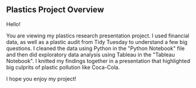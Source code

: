 ## Plastics Project Overview

Hello! 

You are viewing my plastics research presentation project. 
I used financial data, as well as a plastic audit from Tidy Tuesday to understand a few big questions.
I cleaned the data using Python in the "Python Notebook" file and then did exploratory data analysis using Tableau in the "Tableau Notebook". 
I knitted my findings together in a presentation that highlighted big culprits of plastic pollution like Coca-Cola.

I hope you enjoy my project!
